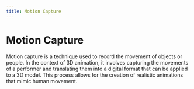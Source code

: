 ```yaml
---
title: Motion Capture
---
```


# Motion Capture

Motion capture is a technique used to record the movement of objects or people. In the context of 3D animation, it involves capturing the movements of a performer and translating them into a digital format that can be applied to a 3D model. This process allows for the creation of realistic animations that mimic human movement.